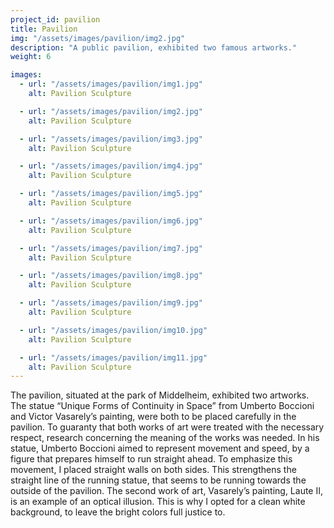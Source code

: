 ```yaml
---
project_id: pavilion
title: Pavilion
img: "/assets/images/pavilion/img2.jpg"
description: "A public pavilion, exhibited two famous artworks."
weight: 6

images:
  - url: "/assets/images/pavilion/img1.jpg"
    alt: Pavilion Sculpture

  - url: "/assets/images/pavilion/img2.jpg"
    alt: Pavilion Sculpture

  - url: "/assets/images/pavilion/img3.jpg"
    alt: Pavilion Sculpture

  - url: "/assets/images/pavilion/img4.jpg"
    alt: Pavilion Sculpture

  - url: "/assets/images/pavilion/img5.jpg"
    alt: Pavilion Sculpture

  - url: "/assets/images/pavilion/img6.jpg"
    alt: Pavilion Sculpture

  - url: "/assets/images/pavilion/img7.jpg"
    alt: Pavilion Sculpture

  - url: "/assets/images/pavilion/img8.jpg"
    alt: Pavilion Sculpture

  - url: "/assets/images/pavilion/img9.jpg"
    alt: Pavilion Sculpture

  - url: "/assets/images/pavilion/img10.jpg"
    alt: Pavilion Sculpture

  - url: "/assets/images/pavilion/img11.jpg"
    alt: Pavilion Sculpture
---
```


The pavilion, situated at the park of Middelheim, exhibited two artworks. The statue “Unique Forms of Continuity in Space” from Umberto Boccioni and Victor Vasarely’s painting, were both to be placed carefully in the pavilion.
To guaranty that both works of art were treated with the necessary respect, research concerning the meaning of the works was needed. In his statue, Umberto Boccioni aimed to represent movement and speed, by a figure that prepares himself to run straight ahead. To emphasize this movement, I placed straight walls on both sides. This strengthens the straight line of the running statue, that seems to be running towards the outside of the pavilion.
The second work of art, Vasarely’s painting, Laute II, is an example of an optical illusion. This is why I opted for a clean white background, to leave the bright colors full justice to.

